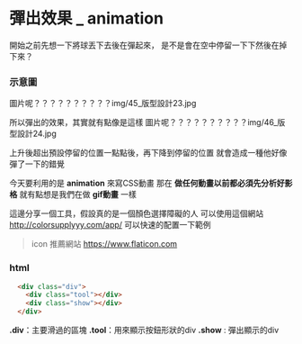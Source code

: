 # 彈出效果 _ animation

開始之前先想一下將球丟下去後在彈起來，
是不是會在空中停留一下下然後在掉下來？

### 示意圖
圖片呢？？？？？？？？？？img/45_版型設計23.jpg

所以彈出的效果，其實就有點像是這樣
圖片呢？？？？？？？？？？img/46_版型設計24.jpg

上升後超出預設停留的位置一點點後，再下降到停留的位置
就會造成一種他好像彈了一下的錯覺

今天要利用的是 **animation** 來寫CSS動畫
那在 **做任何動畫以前都必須先分析好影格**
就有點想是我們在做 **gif動畫** 一樣

這邊分享一個工具，假設真的是一個顏色選擇障礙的人
可以使用這個網站 http://colorsupplyyy.com/app/
可以快速的配置一下範例


> icon 推薦網站 https://www.flaticon.com


### html
```html
  <div class="div">
    <div class="tool"></div>
    <div class="show"></div>
  </div>
```


**.div**：主要滑過的區塊
**.tool**：用來顯示按鈕形狀的div
**.show** : 彈出顯示的div
